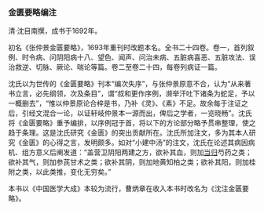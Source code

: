 ### 金匮要略编注

清·沈目南撰，成书于1692年。

初名《张仲景金匮要略》，1693年重刊时改题本名。全书二十四卷。卷一，首列叙例、时令病、问阴阳病十八、望色、闻声、问治未病、五脏病喜恶、五脏攻法、误治救逆、切脉、厥论、喘论等篇。卷二至卷二十四，每卷列病证一篇。

沈氏以为世传的《金匮要略》刊本“编次失序”，与张仲景原意不合，认为“从来著书立言，必先纲领，次及条目”，谓“叔和更作序例，濒举汗吐下诸条为蛇足，予以一概删去”，“惟以仲景原论合梓是书，乃补《灵》、《素》不足。故余每于注证之后，引经文混合一论，以证轩岐仲景本一源而出，俾后之学者，一览晓畅”。沈氏将《金匮要略》重予编排，以序例冠于首，将以下的方论部分略予贯串整理，使之趋于条理。这是沈氏研究《金匮》的突出贡献所在。沈氏所加注文，多为其本人研究《金匮》的心得之言，发明颇多。如对“小建中汤”的注文，沈氏在论述其病因病机、组方意义后阐发道：“盖营卫阴阳两建之方，欲补其血，则加[当归](https://www.gmzyjc.com/read/bc/bc17-0.3.3.0.0.md)芍药之类；欲补其气，则加参芪甘术之类；欲补其阴，则加地黄知柏之类；欲补其阳，则加桂附之类，以此类推，变化无穷矣。”

本书以《中国医学大成》本较为流行，曹炳章在收入本书时改名为《沈注金匮要略》。